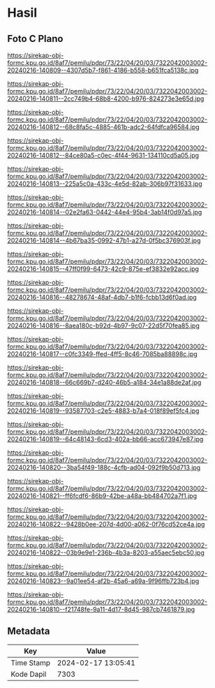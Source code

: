 # Hasil

## Foto C Plano

https://sirekap-obj-formc.kpu.go.id/8af7/pemilu/pdpr/73/22/04/20/03/7322042003002-20240216-140809--4307d5b7-f861-4186-b558-b651fca5138c.jpg

https://sirekap-obj-formc.kpu.go.id/8af7/pemilu/pdpr/73/22/04/20/03/7322042003002-20240216-140811--2cc749b4-68b8-4200-b976-824273e3e65d.jpg

https://sirekap-obj-formc.kpu.go.id/8af7/pemilu/pdpr/73/22/04/20/03/7322042003002-20240216-140812--68c8fa5c-4885-461b-adc2-64fdfca96584.jpg

https://sirekap-obj-formc.kpu.go.id/8af7/pemilu/pdpr/73/22/04/20/03/7322042003002-20240216-140812--84ce80a5-c0ec-4f44-9631-134110cd5a05.jpg

https://sirekap-obj-formc.kpu.go.id/8af7/pemilu/pdpr/73/22/04/20/03/7322042003002-20240216-140813--225a5c0a-433c-4e5d-82ab-306b97f31633.jpg

https://sirekap-obj-formc.kpu.go.id/8af7/pemilu/pdpr/73/22/04/20/03/7322042003002-20240216-140814--02e2fa63-0442-44e4-95b4-3ab14f0d97a5.jpg

https://sirekap-obj-formc.kpu.go.id/8af7/pemilu/pdpr/73/22/04/20/03/7322042003002-20240216-140814--4b67ba35-0992-47b1-a27d-0f5bc376903f.jpg

https://sirekap-obj-formc.kpu.go.id/8af7/pemilu/pdpr/73/22/04/20/03/7322042003002-20240216-140815--47ff0f99-6473-42c9-875e-ef3832e92acc.jpg

https://sirekap-obj-formc.kpu.go.id/8af7/pemilu/pdpr/73/22/04/20/03/7322042003002-20240216-140816--48278674-48af-4db7-b1f6-fcbb13d6f0ad.jpg

https://sirekap-obj-formc.kpu.go.id/8af7/pemilu/pdpr/73/22/04/20/03/7322042003002-20240216-140816--8aea180c-b92d-4b97-9c07-22d5f70fea85.jpg

https://sirekap-obj-formc.kpu.go.id/8af7/pemilu/pdpr/73/22/04/20/03/7322042003002-20240216-140817--c0fc3349-ffed-4ff5-8c46-7085ba88898c.jpg

https://sirekap-obj-formc.kpu.go.id/8af7/pemilu/pdpr/73/22/04/20/03/7322042003002-20240216-140818--66c669b7-d240-46b5-a184-34e1a88de2af.jpg

https://sirekap-obj-formc.kpu.go.id/8af7/pemilu/pdpr/73/22/04/20/03/7322042003002-20240216-140819--93587703-c2e5-4883-b7a4-018f89ef5fc4.jpg

https://sirekap-obj-formc.kpu.go.id/8af7/pemilu/pdpr/73/22/04/20/03/7322042003002-20240216-140819--64c48143-6cd3-402a-bb66-acc673947e87.jpg

https://sirekap-obj-formc.kpu.go.id/8af7/pemilu/pdpr/73/22/04/20/03/7322042003002-20240216-140820--3ba54f49-188c-4cfb-ad04-092f9b50d713.jpg

https://sirekap-obj-formc.kpu.go.id/8af7/pemilu/pdpr/73/22/04/20/03/7322042003002-20240216-140821--ff6fcdf6-86b9-42be-a48a-bb484702a7f1.jpg

https://sirekap-obj-formc.kpu.go.id/8af7/pemilu/pdpr/73/22/04/20/03/7322042003002-20240216-140822--9428b0ee-207d-4d00-a062-0f76cd52ce4a.jpg

https://sirekap-obj-formc.kpu.go.id/8af7/pemilu/pdpr/73/22/04/20/03/7322042003002-20240216-140822--03b9e9e1-236b-4b3a-8203-a55aec5ebc50.jpg

https://sirekap-obj-formc.kpu.go.id/8af7/pemilu/pdpr/73/22/04/20/03/7322042003002-20240216-140823--9a01ee54-af2b-45a6-a69a-9f96ffb723b4.jpg

https://sirekap-obj-formc.kpu.go.id/8af7/pemilu/pdpr/73/22/04/20/03/7322042003002-20240216-140810--f21748fe-9a11-4d17-8d45-987cb7461879.jpg


## Metadata

| Key        | Value               |
| ---------- | ------------------- |
| Time Stamp | 2024-02-17 13:05:41 |
| Kode Dapil | 7303                |



